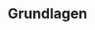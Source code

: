 ---
permalink: false
hideInSitemap: true
tags: level1
key: foundation_de
title: Grundlagen
alternativetitle: Die SBB Gestaltungsgrundlagen.
redirect: /de/foundation/assets/icons/
parent: de
order: 2
---